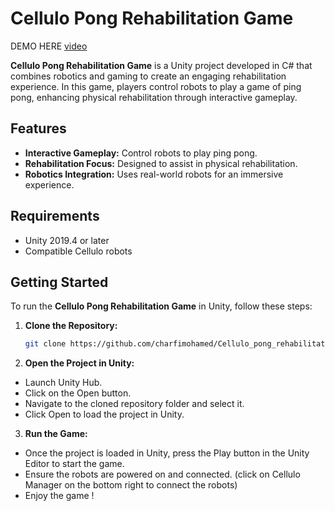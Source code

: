 # Cellulo Pong Rehabilitation Game

DEMO HERE [video](https://www.youtube.com/watch?v=PQ75hVtuj0o)

**Cellulo Pong Rehabilitation Game** is a Unity project developed in C# that combines robotics and gaming to create an engaging rehabilitation experience. In this game, players control robots to play a game of ping pong, enhancing physical rehabilitation through interactive gameplay.

## Features

- **Interactive Gameplay:** Control robots to play ping pong.
- **Rehabilitation Focus:** Designed to assist in physical rehabilitation.
- **Robotics Integration:** Uses real-world robots for an immersive experience.

## Requirements

- Unity 2019.4 or later
- Compatible Cellulo robots

## Getting Started

To run the **Cellulo Pong Rehabilitation Game** in Unity, follow these steps:

1. **Clone the Repository:**
   ```bash
   git clone https://github.com/charfimohamed/Cellulo_pong_rehabilitation_game.git
2. **Open the Project in Unity:**
- Launch Unity Hub.
- Click on the Open button.
- Navigate to the cloned repository folder and select it.
- Click Open to load the project in Unity.
3. **Run the Game:**
- Once the project is loaded in Unity, press the Play button in the Unity Editor to start the game.
- Ensure the robots are powered on and connected. (click on Cellulo Manager on the bottom right to connect the robots)
- Enjoy the game !



